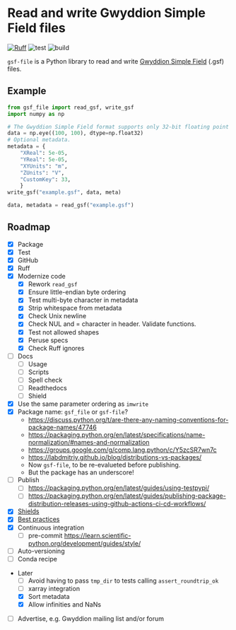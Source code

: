 # Read and write Gwyddion Simple Field files

[![Ruff](https://img.shields.io/endpoint?url=https://raw.githubusercontent.com/astral-sh/ruff/main/assets/badge/v2.json)](https://github.com/astral-sh/ruff)
![test](https://github.com/angelo-peronio/gsf-file/actions/workflows/test.yaml/badge.svg)
![build](https://github.com/angelo-peronio/gsf-file/actions/workflows/build.yaml/badge.svg)

`gsf-file` is a Python library to read and write [Gwyddion Simple Field](http://gwyddion.net/documentation/user-guide-en/gsf.html) (.gsf) files.

## Example

```python
from gsf_file import read_gsf, write_gsf
import numpy as np

# The Gwyddion Simple Field format supports only 32-bit floating point data.
data = np.eye((100, 100), dtype=np.float32)
# Optional metadata.
metadata = {
    "XReal": 5e-05,
    "YReal": 5e-05,
    "XYUnits": "m",
    "ZUnits": "V",
    "CustomKey": 33,
    }
write_gsf("example.gsf", data, meta)

data, metadata = read_gsf("example.gsf")
```

## Roadmap

- [x] Package
- [x] Test
- [x] GitHub
- [x] Ruff
- [x] Modernize code
    - [x] Rework `read_gsf`
    - [x] Ensure little-endian byte ordering
    - [x] Test multi-byte character in metadata
    - [x] Strip whitespace from metadata
    - [x] Check Unix newline
    - [x] Check NUL and = character in header. Validate functions.
    - [x] Test not allowed shapes
    - [x] Peruse specs
    - [x] Check Ruff ignores
- [ ] Docs
    - [ ] Usage
    - [ ] Scripts
    - [ ] Spell check
    - [ ] Readthedocs
    - [ ] Shield
- [x] Use the same parameter ordering as `imwrite`
- [x] Package name: `gsf_file` or `gsf-file`?
    - <https://discuss.python.org/t/are-there-any-naming-conventions-for-package-names/47746>
    - <https://packaging.python.org/en/latest/specifications/name-normalization/#names-and-normalization>
    - <https://groups.google.com/g/comp.lang.python/c/Y5zcSR7wn7c>
    - <https://labdmitriy.github.io/blog/distributions-vs-packages/>
    - Now `gsf-file`, to be re-evalueted before publishing.
    - But the package has an underscore!
- [ ] Publish
    - [ ] <https://packaging.python.org/en/latest/guides/using-testpypi/>
    - [ ] <https://packaging.python.org/en/latest/guides/publishing-package-distribution-releases-using-github-actions-ci-cd-workflows/>
- [x] [Shields](https://shields.io/)
- [x] [Best practices](https://learn.scientific-python.org/development/guides/packaging-simple/)
- [x] Continuous integration
    - [ ] pre-commit <https://learn.scientific-python.org/development/guides/style/>
- [ ] Auto-versioning
- [ ] Conda recipe
- Later
    - [ ] Avoid having to pass `tmp_dir` to tests calling `assert_roundtrip_ok`
    - [ ] xarray integration
    - [x] Sort metadata
    - [x] Allow infinities and NaNs
- [ ] Advertise, e.g. Gwyddion mailing list and/or forum
